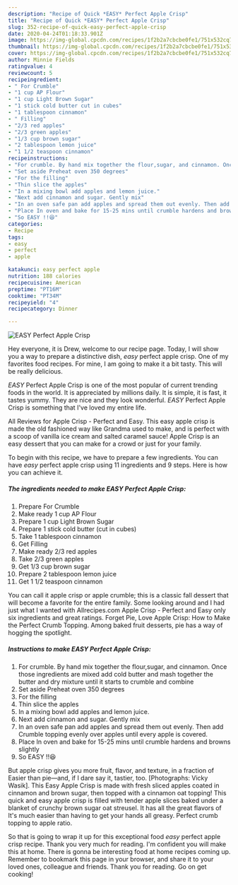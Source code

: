 ```yaml
---
description: "Recipe of Quick *EASY* Perfect Apple Crisp"
title: "Recipe of Quick *EASY* Perfect Apple Crisp"
slug: 352-recipe-of-quick-easy-perfect-apple-crisp
date: 2020-04-24T01:18:33.901Z
image: https://img-global.cpcdn.com/recipes/1f2b2a7cbcbe0fe1/751x532cq70/easy-perfect-apple-crisp-recipe-main-photo.jpg
thumbnail: https://img-global.cpcdn.com/recipes/1f2b2a7cbcbe0fe1/751x532cq70/easy-perfect-apple-crisp-recipe-main-photo.jpg
cover: https://img-global.cpcdn.com/recipes/1f2b2a7cbcbe0fe1/751x532cq70/easy-perfect-apple-crisp-recipe-main-photo.jpg
author: Minnie Fields
ratingvalue: 4
reviewcount: 5
recipeingredient:
- " For Crumble"
- "1 cup AP Flour"
- "1 cup Light Brown Sugar"
- "1 stick cold butter cut in cubes"
- "1 tablespoon cinnamon"
- " Filling"
- "2/3 red apples"
- "2/3 green apples"
- "1/3 cup brown sugar"
- "2 tablespoon lemon juice"
- "1 1/2 teaspoon cinnamon"
recipeinstructions:
- "For crumble. By hand mix together the flour,sugar, and cinnamon. Once those ingredients are mixed add cold butter and mash together the butter and dry mixture until it starts to crumble and combine"
- "Set aside Preheat oven 350 degrees"
- "For the filling"
- "Thin slice the apples"
- "In a mixing bowl add apples and lemon juice."
- "Next add cinnamon and sugar. Gently mix"
- "In an oven safe pan add apples and spread them out evenly. Then add Crumble topping evenly over apples until every apple is covered."
- "Place In oven and bake for 15-25 mins until crumble hardens and browns slightly"
- "So EASY !!😆"
categories:
- Recipe
tags:
- easy
- perfect
- apple

katakunci: easy perfect apple 
nutrition: 188 calories
recipecuisine: American
preptime: "PT16M"
cooktime: "PT34M"
recipeyield: "4"
recipecategory: Dinner

---
```



![*EASY* Perfect Apple Crisp](https://img-global.cpcdn.com/recipes/1f2b2a7cbcbe0fe1/751x532cq70/easy-perfect-apple-crisp-recipe-main-photo.jpg)

Hey everyone, it is Drew, welcome to our recipe page. Today, I will show you a way to prepare a distinctive dish, *easy* perfect apple crisp. One of my favorites food recipes. For mine, I am going to make it a bit tasty. This will be really delicious.

*EASY* Perfect Apple Crisp is one of the most popular of current trending foods in the world. It is appreciated by millions daily. It is simple, it is fast, it tastes yummy. They are nice and they look wonderful. *EASY* Perfect Apple Crisp is something that I've loved my entire life.

All Reviews for Apple Crisp - Perfect and Easy. This easy apple crisp is made the old fashioned way like Grandma used to make, and is perfect with a scoop of vanilla ice cream and salted caramel sauce! Apple Crisp is an easy dessert that you can make for a crowd or just for your family.


To begin with this recipe, we have to prepare a few ingredients. You can have *easy* perfect apple crisp using 11 ingredients and 9 steps. Here is how you can achieve it.

##### The ingredients needed to make *EASY* Perfect Apple Crisp:

1. Prepare  For Crumble
1. Make ready 1 cup AP Flour
1. Prepare 1 cup Light Brown Sugar
1. Prepare 1 stick cold butter (cut in cubes)
1. Take 1 tablespoon cinnamon
1. Get  Filling
1. Make ready 2/3 red apples
1. Take 2/3 green apples
1. Get 1/3 cup brown sugar
1. Prepare 2 tablespoon lemon juice
1. Get 1 1/2 teaspoon cinnamon


You can call it apple crisp or apple crumble; this is a classic fall dessert that will become a favorite for the entire family. Some looking around and I had just what I wanted with Allrecipes.com Apple Crisp - Perfect and Easy only six ingredients and great ratings. Forget Pie, Love Apple Crisp: How to Make the Perfect Crumb Topping. Among baked fruit desserts, pie has a way of hogging the spotlight. 

##### Instructions to make *EASY* Perfect Apple Crisp:

1. For crumble. By hand mix together the flour,sugar, and cinnamon. Once those ingredients are mixed add cold butter and mash together the butter and dry mixture until it starts to crumble and combine
1. Set aside Preheat oven 350 degrees
1. For the filling
1. Thin slice the apples
1. In a mixing bowl add apples and lemon juice.
1. Next add cinnamon and sugar. Gently mix
1. In an oven safe pan add apples and spread them out evenly. Then add Crumble topping evenly over apples until every apple is covered.
1. Place In oven and bake for 15-25 mins until crumble hardens and browns slightly
1. So EASY !!😆


But apple crisp gives you more fruit, flavor, and texture, in a fraction of Easier than pie—and, if I dare say it, tastier, too. [Photographs: Vicky Wasik]. This Easy Apple Crisp is made with fresh sliced apples coated in cinnamon and brown sugar, then topped with a cinnamon oat topping! This quick and easy apple crisp is filled with tender apple slices baked under a blanket of crunchy brown sugar oat streusel. It has all the great flavors of It&#39;s much easier than having to get your hands all greasy. Perfect crumb topping to apple ratio. 

So that is going to wrap it up for this exceptional food *easy* perfect apple crisp recipe. Thank you very much for reading. I'm confident you will make this at home. There is gonna be interesting food at home recipes coming up. Remember to bookmark this page in your browser, and share it to your loved ones, colleague and friends. Thank you for reading. Go on get cooking!
